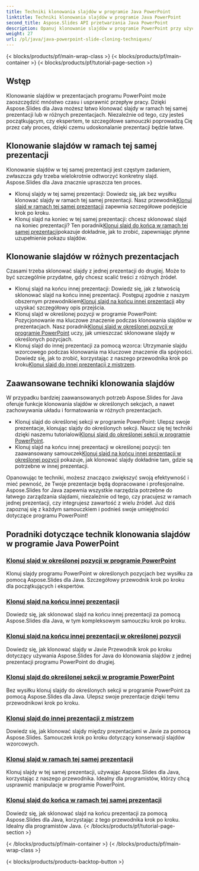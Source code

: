```yaml
---
title: Techniki klonowania slajdów w programie Java PowerPoint
linktitle: Techniki klonowania slajdów w programie Java PowerPoint
second_title: Aspose.Slides API przetwarzania Java PowerPoint
description: Opanuj klonowanie slajdów w programie PowerPoint przy użyciu programu Aspose.Slides dla języka Java. Dowiedz się, jak płynnie klonować slajdy w ramach tej samej prezentacji lub między prezentacjami.
weight: 27
url: /pl/java/java-powerpoint-slide-cloning-techniques/
---
```


{< blocks/products/pf/main-wrap-class >}
{< blocks/products/pf/main-container >}
{< blocks/products/pf/tutorial-page-section >}

##  Wstęp

Klonowanie slajdów w prezentacjach programu PowerPoint może zaoszczędzić mnóstwo czasu i usprawnić przepływ pracy. Dzięki Aspose.Slides dla Java możesz łatwo klonować slajdy w ramach tej samej prezentacji lub w różnych prezentacjach. Niezależnie od tego, czy jesteś początkującym, czy ekspertem, te szczegółowe samouczki poprowadzą Cię przez cały proces, dzięki czemu udoskonalanie prezentacji będzie łatwe.

## Klonowanie slajdów w ramach tej samej prezentacji

Klonowanie slajdów w tej samej prezentacji jest częstym zadaniem, zwłaszcza gdy trzeba wielokrotnie odtworzyć konkretny slajd. Aspose.Slides dla Java znacznie upraszcza ten proces.

-  Klonuj slajdy w tej samej prezentacji: Dowiedz się, jak bez wysiłku klonować slajdy w ramach tej samej prezentacji. Nasz przewodnik[Klonuj slajd w ramach tej samej prezentacji](./clone-slide-within-same-presentation-powerpoint/) zapewnia szczegółowe podejście krok po kroku.
-  Klonuj slajd na koniec w tej samej prezentacji: chcesz sklonować slajd na koniec prezentacji? Ten poradnik[Klonuj slajd do końca w ramach tej samej prezentacji](./clone-slide-end-within-same-presentation-powerpoint/)pokazuje dokładnie, jak to zrobić, zapewniając płynne uzupełnienie pokazu slajdów.

## Klonowanie slajdów w różnych prezentacjach

Czasami trzeba sklonować slajdy z jednej prezentacji do drugiej. Może to być szczególnie przydatne, gdy chcesz scalić treści z różnych źródeł.

-  Klonuj slajd na końcu innej prezentacji: Dowiedz się, jak z łatwością sklonować slajd na końcu innej prezentacji. Postępuj zgodnie z naszym obszernym przewodnikiem[Klonuj slajd na końcu innej prezentacji](./clone-slide-end-another-presentation-powerpoint/) aby uzyskać szczegółowy opis przejścia.
-  Klonuj slajd w określonej pozycji w programie PowerPoint: Pozycjonowanie ma kluczowe znaczenie podczas klonowania slajdów w prezentacjach. Nasz poradnik[Klonuj slajd w określonej pozycji w programie PowerPoint](./clone-slide-specified-position-powerpoint/) uczy, jak umieszczać sklonowane slajdy w określonych pozycjach.
-  Klonuj slajd do innej prezentacji za pomocą wzorca: Utrzymanie slajdu wzorcowego podczas klonowania ma kluczowe znaczenie dla spójności. Dowiedz się, jak to zrobić, korzystając z naszego przewodnika krok po kroku[Klonuj slajd do innej prezentacji z mistrzem](./clone-slide-another-presentation-master-powerpoint/).

## Zaawansowane techniki klonowania slajdów

W przypadku bardziej zaawansowanych potrzeb Aspose.Slides for Java oferuje funkcje klonowania slajdów w określonych sekcjach, a nawet zachowywania układu i formatowania w różnych prezentacjach.

-  Klonuj slajd do określonej sekcji w programie PowerPoint: Ulepsz swoje prezentacje, klonując slajdy do określonych sekcji. Naucz się tej techniki dzięki naszemu tutorialowi[Klonuj slajd do określonej sekcji w programie PowerPoint](./clone-slide-specified-section-powerpoint/).
-  Klonuj slajd na końcu innej prezentacji w określonej pozycji: ten zaawansowany samouczek[Klonuj slajd na końcu innej prezentacji w określonej pozycji](./clone-slide-end-another-specific-position-powerpoint/) pokazuje, jak klonować slajdy dokładnie tam, gdzie są potrzebne w innej prezentacji.

Opanowując te techniki, możesz znacząco zwiększyć swoją efektywność i mieć pewność, że Twoje prezentacje będą dopracowane i profesjonalne. Aspose.Slides for Java zapewnia wszystkie narzędzia potrzebne do łatwego zarządzania slajdami, niezależnie od tego, czy pracujesz w ramach jednej prezentacji, czy integrujesz zawartość z wielu źródeł. Już dziś zapoznaj się z każdym samouczkiem i podnieś swoje umiejętności dotyczące programu PowerPoint!
## Poradniki dotyczące technik klonowania slajdów w programie Java PowerPoint
### [Klonuj slajd w określonej pozycji w programie PowerPoint](./clone-slide-specified-position-powerpoint/)
Klonuj slajdy programu PowerPoint w określonych pozycjach bez wysiłku za pomocą Aspose.Slides dla Java. Szczegółowy przewodnik krok po kroku dla początkujących i ekspertów.
### [Klonuj slajd na końcu innej prezentacji](./clone-slide-end-another-presentation-powerpoint/)
Dowiedz się, jak sklonować slajd na końcu innej prezentacji za pomocą Aspose.Slides dla Java, w tym kompleksowym samouczku krok po kroku.
### [Klonuj slajd na końcu innej prezentacji w określonej pozycji](./clone-slide-end-another-specific-position-powerpoint/)
Dowiedz się, jak klonować slajdy w Javie Przewodnik krok po kroku dotyczący używania Aspose.Slides for Java do klonowania slajdów z jednej prezentacji programu PowerPoint do drugiej.
### [Klonuj slajd do określonej sekcji w programie PowerPoint](./clone-slide-specified-section-powerpoint/)
Bez wysiłku klonuj slajdy do określonych sekcji w programie PowerPoint za pomocą Aspose.Slides dla Java. Ulepsz swoje prezentacje dzięki temu przewodnikowi krok po kroku.
### [Klonuj slajd do innej prezentacji z mistrzem](./clone-slide-another-presentation-master-powerpoint/)
Dowiedz się, jak klonować slajdy między prezentacjami w Javie za pomocą Aspose.Slides. Samouczek krok po kroku dotyczący konserwacji slajdów wzorcowych.
### [Klonuj slajd w ramach tej samej prezentacji](./clone-slide-within-same-presentation-powerpoint/)
Klonuj slajdy w tej samej prezentacji, używając Aspose.Slides dla Java, korzystając z naszego przewodnika. Idealny dla programistów, którzy chcą usprawnić manipulacje w programie PowerPoint.
### [Klonuj slajd do końca w ramach tej samej prezentacji](./clone-slide-end-within-same-presentation-powerpoint/)
Dowiedz się, jak sklonować slajd na końcu prezentacji za pomocą Aspose.Slides dla Java, korzystając z tego przewodnika krok po kroku. Idealny dla programistów Java.
{< /blocks/products/pf/tutorial-page-section >}

{< /blocks/products/pf/main-container >}
{< /blocks/products/pf/main-wrap-class >}

{< blocks/products/products-backtop-button >}
